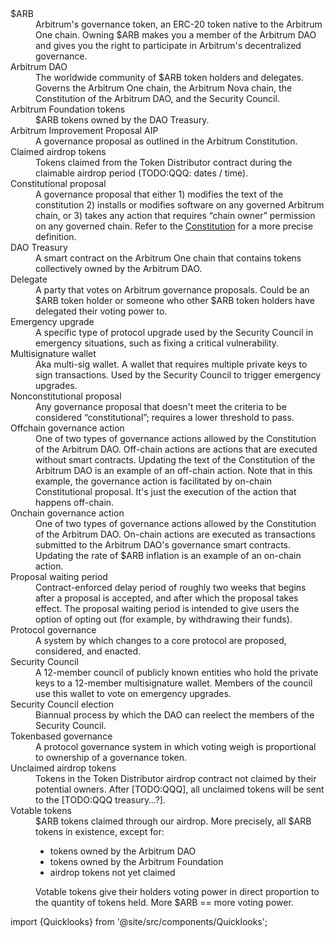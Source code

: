 <dl class="hidden-glossary-list">
  <dt>$ARB</dt>
  <dd data-quicklook-key="arb">Arbitrum's governance token, an ERC-20 token native to the Arbitrum One chain. Owning $ARB makes you a member of the Arbitrum DAO and gives you the right to participate in Arbitrum's decentralized governance.</dd>
  <dt>Arbitrum DAO</dt>
  <dd data-quicklook-key="arbitrum-dao">The worldwide community of $ARB token holders and delegates. Governs the Arbitrum One chain, the Arbitrum Nova chain, the Constitution of the Arbitrum DAO, and the Security Council.</dd>
  <dt>Arbitrum Foundation tokens</dt>
  <dd data-quicklook-key="arbitrum-foundation-tokens">$ARB tokens owned by the DAO Treasury.</dd>
  <dt>Arbitrum Improvement Proposal AIP</dt>
  <dd data-quicklook-key="arbitrum-improvement-proposal-aip">A governance proposal as outlined in the Arbitrum Constitution.</dd>
  <dt>Claimed airdrop tokens</dt>
  <dd data-quicklook-key="claimed-airdrop-tokens">Tokens claimed from the Token Distributor contract during the claimable airdrop period (TODO:QQQ: dates / time).</dd>
  <dt>Constitutional proposal</dt>
  <dd data-quicklook-key="constitutional-proposal">A governance proposal that either 1) modifies the text of the constitution 2) installs or modifies software on any governed Arbitrum chain, or 3) takes any action that requires “chain owner” permission on any governed chain. Refer to the <a href='#todo'>Constitution</a> for a more precise definition.</dd>
  <dt>DAO Treasury</dt>
  <dd data-quicklook-key="dao-treasury">A smart contract on the Arbitrum One chain that contains tokens collectively owned by the Arbitrum DAO.</dd>
  <dt>Delegate</dt>
  <dd data-quicklook-key="delegate">A party that votes on Arbitrum governance proposals. Could be an $ARB token holder or someone who other $ARB token holders have delegated their voting power to.</dd>
  <dt>Emergency upgrade</dt>
  <dd data-quicklook-key="emergency-upgrade">A specific type of protocol upgrade used by the Security Council in emergency situations, such as fixing a critical vulnerability.</dd>
  <dt>Multisignature wallet</dt>
  <dd data-quicklook-key="multisignature-wallet">Aka multi-sig wallet. A wallet that requires multiple private keys to sign transactions. Used by the Security Council to trigger emergency upgrades.</dd>
  <dt>Nonconstitutional proposal</dt>
  <dd data-quicklook-key="nonconstitutional-proposal">Any governance proposal that doesn't meet the criteria to be considered “constitutional”; requires a lower threshold to pass.</dd>
  <dt>Offchain governance action</dt>
  <dd data-quicklook-key="offchain-governance-action">One of two types of governance actions allowed by the Constitution of the Arbitrum DAO. Off-chain actions are actions that are executed without smart contracts. Updating the text of the Constitution of the Arbitrum DAO is an example of an off-chain action. Note that in this example, the governance action is facilitated by on-chain Constitutional proposal. It's just the execution of the action that happens off-chain.</dd>
  <dt>Onchain governance action</dt>
  <dd data-quicklook-key="onchain-governance-action">One of two types of governance actions allowed by the Constitution of the Arbitrum DAO. On-chain actions are executed as transactions submitted to the Arbitrum DAO's governance smart contracts. Updating the rate of $ARB inflation is an example of an on-chain action.</dd>
  <dt>Proposal waiting period</dt>
  <dd data-quicklook-key="proposal-waiting-period">Contract-enforced delay period of roughly two weeks that begins after a proposal is accepted, and after which the proposal takes effect. The proposal waiting period is intended to give users the option of opting out (for example, by withdrawing their funds).</dd>
  <dt>Protocol governance</dt>
  <dd data-quicklook-key="protocol-governance">A system by which changes to a core protocol are proposed, considered, and enacted.</dd>
  <dt>Security Council</dt>
  <dd data-quicklook-key="security-council">A 12-member council of publicly known entities who hold the private keys to a 12-member multisignature wallet. Members of the council use this wallet to vote on emergency upgrades.</dd>
  <dt>Security Council election</dt>
  <dd data-quicklook-key="security-council-election">Biannual process by which the DAO can reelect the members of the Security Council.</dd>
  <dt>Tokenbased governance</dt>
  <dd data-quicklook-key="tokenbased-governance">A protocol governance system in which voting weigh is proportional to ownership of a governance token.</dd>
  <dt>Unclaimed airdrop tokens</dt>
  <dd data-quicklook-key="unclaimed-airdrop-tokens">Tokens in the Token Distributor airdrop contract not claimed by their potential owners. After [TODO:QQQ], all unclaimed tokens will be sent to the [TODO:QQQ treasury…?].</dd>
  <dt>Votable tokens</dt>
  <dd data-quicklook-key="votable-tokens">$ARB tokens claimed through our airdrop. More precisely, all $ARB tokens in existence, except for: <ul> <li>tokens owned by the Arbitrum DAO</li> <li>tokens owned by the Arbitrum Foundation</li> <li>airdrop tokens not yet claimed</li> </ul> Votable tokens give their holders voting power in direct proportion to the quantity of tokens held. More $ARB == more voting power.</dd>
</dl>

import {Quicklooks} from '@site/src/components/Quicklooks';

<Quicklooks />
